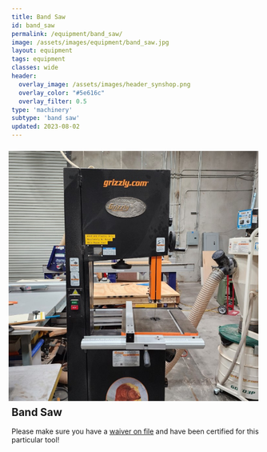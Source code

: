 ```yaml
---
title: Band Saw
id: band_saw
permalink: /equipment/band_saw/
image: /assets/images/equipment/band_saw.jpg
layout: equipment
tags: equipment
classes: wide
header:
  overlay_image: /assets/images/header_synshop.png
  overlay_color: "#5e616c"
  overlay_filter: 0.5
type: 'machinery'
subtype: 'band saw'
updated: 2023-08-02
---
```

<img align="right" width="500" height="500" src="/assets/images/equipment/band_saw.jpg" style="padding: 10px">

## Band Saw

Please make sure you have a [waiver on file](/membership#liability-wavier) and have been certified for this particular tool!